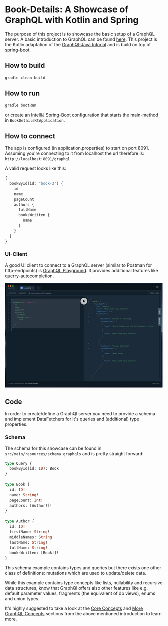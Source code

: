 # Book-Details: A Showcase of GraphQL with Kotlin and Spring

The purpose of this project is to showcase the basic setup of a GraphQL server. A basic introduction
to GraphQL can be found [here](https://www.howtographql.com/).
This project is the Kotlin adaptation of the
[GraphQl-Java tutorial](https://www.graphql-java.com/tutorials/getting-started-with-spring-boot/)
and is build on top of spring-boot.

## How to build
```bash
gradle clean build
```

## How to run
```bash
gradle bootRun
```
or create an IntelliJ Spring-Boot configuration that starts the main-method in `BookDetailsKtApplication`.

## How to connect

The app is configured (in application.properties) to start on port 8091.
Assuming you're connecting to it from localhost the url therefore is: `http://localhost:8091/graphql`   

A valid request looks like this:
```graphql
{
  bookById(id: "book-3") {
    id
    name
    pageCount
    authors {
      fullName
      booksWritten {
        name
      }
    }
  }
}
```

### UI-Client

A good UI client to connect to a GraphQL server (similar to Postman for http-endpoints) is
[GraphQL Playground](https://github.com/prisma/graphql-playground). It provides additional features
like querry-autocompletion.

![graphql playground][playground]


## Code

In order to create/define a GraphQl server you need to provide a schema and implement DataFetchers
for it's queries and (additional) type properties.

### Schema

The schema for this showcase can be found in `src/main/resources/schema.graphqls` and is pretty
straight forward:
```graphql
type Query {
  bookById(id: ID): Book
}

type Book {
  id: ID!
  name: String!
  pageCount: Int!
  authors: [Author!]!
}

type Author {
  id: ID!
  firstName: String!
  middleNames: String
  lastName: String!
  fullName: String!
  booksWritten: [Book!]!
}
```
This schema example contains types and queries but there exists one other class of definitions:
mutations which are used to update/delete data.

While this example contains type concepts like lists, nullability and recursive data structures,
know that GraphQl offers also other features like e.g. default parameter values,
fragments (the equivalent of db views), enums and union types.

It's highly suggested to take a look at the
[Core Concepts](https://www.howtographql.com/basics/2-core-concepts/)
and
[More GraphQL Concepts](https://www.howtographql.com/advanced/2-more-graphql-concepts/) sections
from the above mentioned introduction to learn more.


[playground]: ./doc/img/graphql-playground.png
